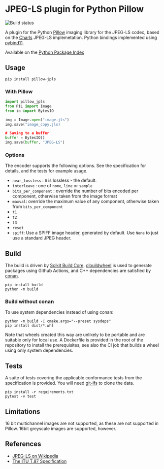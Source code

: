 JPEG-LS plugin for Python Pillow
================================

![Build status](https://github.com/planetmarshall/pillow-jpls/actions/workflows/build_deploy.yml/badge.svg)


A plugin for the Python [Pillow](https://pillow.readthedocs.io/en/stable/) imaging library for the
JPEG-LS codec,
based on the [Charls](https://github.com/team-charls/charls) JPEG-LS implemetation. 
Python bindings implemented using [pybind11](https://pybind11.readthedocs.io/en/stable/).

Available on the [Python Package Index](https://pypi.org/project/pillow-jpls/)

Usage
-----

```
pip install pillow-jpls
```

### With Pillow
```.py
import pillow_jpls
from PIL import Image
from io import BytesIO

img = Image.open("image.jls")
img.save("image_copy.jls)

# Saving to a buffer
buffer = BytesIO()
img.save(buffer, "JPEG-LS")
```

### Options

The encoder supports the following options. See the specification for details, and the tests for 
example usage.

* `near_lossless` : `0` is lossless - the default.
* `interleave` : one of `none`, `line` or `sample` 
* `bits_per_component` : override the number of bits encoded per component, otherwise taken from the image format
* `maxval`: override the maximum value of any component, otherwise taken from `bits_per_component`
* `t1`
* `t2`
* `t3`
* `reset`
* `spiff`: Use a SPIFF image header, generated by default. Use `None` to just use a standard JPEG header.

Build
-----

The build is driven by [Scikit Build Core](https://github.com/scikit-build/scikit-build-core).
[cibuildwheel](https://github.com/joerick/cibuildwheel) is used to generate packages using Github Actions, and
C++ dependencies are satisfied by [conan](https://docs.conan.io/en/latest/).

```
pip install build
python -m build
```

### Build without conan

To use system dependencies instead of using conan:

```
python -m build -C cmake.args="--preset sysdeps"
pip install dist/*.whl
```

Note that wheels created this way are unlikely to be portable and are suitable only for local use. A Dockerfile is provided
in the root of the repository to install the prerequisites, see also the CI job that builds a wheel using only system
dependencies.

Tests
-----

A suite of tests covering the applicable conformance tests from the specification is provided.
You will need [git-lfs](https://git-lfs.github.com/) to clone the data.

```
pip install -r requirements.txt
pytest -v test
```

Limitations
-----------

16 bit multichannel images are not supported, as these are not supported in Pillow.
16bit greyscale images are supported, however.


References
----------

* [JPEG-LS on Wikipedia](https://en.wikipedia.org/wiki/Lossless_JPEG#JPEG-LS)
* [The ITU T.87 Specification](https://www.itu.int/rec/T-REC-T.87-199806-I/en)
